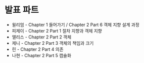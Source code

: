# 발표 파트

- 윌리엄 - Chapter 1 들어가기 / Chapter 2 Part 6 객체 지향 설계 과정
- 피제이 - Chapter 2 Part 1 절차 지향과 객체 지향
- 앨리스 - Chapter 2 Part 2 객체
- 제니 - Chapter 2 Part 3 객체의 책임과 크기
- 린 - Chapter 2 Part 4 의존
- 나현 - Chapter 2 Part 5 캡슐화
